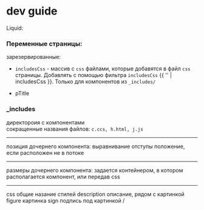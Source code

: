 # dev guide

Liquid:

### Переменные страницы: 
зарезервированные:  
- `includesCss` - массив с `css` файлами, которые добавятся в файл `css` страницы. Добавлять с помощью фильтра `includesCss` {{ '' | includesCss }}. Только для компонентов из `_includes/` 

- pTitle



### _includes
директороия с компонентами  
сокращенные названия файлов: `c.ccs, h.html, j.js`



---

позиция дочернего компонента:
выравнивание
отступы
положение, если расположен не в потоке

---
размеры дочернего компонента:
задается контейнером, в котором располагается компонент, или передав css


---
css общие назание стилей
description описание, рядом с картинкой
figure картинка
sign подпись под картинкой /





